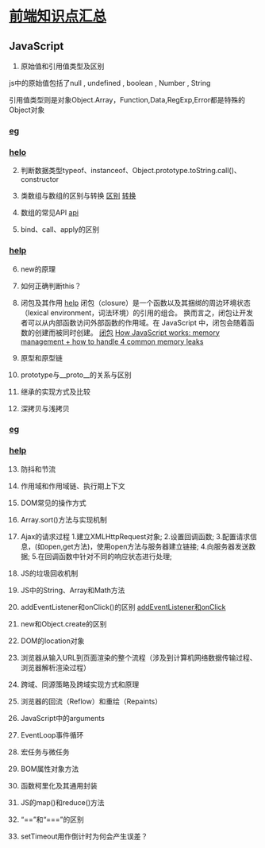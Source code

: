 
# [前端知识点汇总](https://zhuanlan.zhihu.com/p/101986056)
## JavaScript

1. 原始值和引用值类型及区别

js中的原始值包括了null , undefined , boolean , Number , String

引用值类型则是对象Object.Array，Function,Data,RegExp,Error都是特殊的Object对象

### [eg](1-1原始值和引用值类型及区别.js)
### [helo](https://juejin.cn/post/6844904023967924231)

2. 判断数据类型typeof、instanceof、Object.prototype.toString.call()、constructor

3. 类数组与数组的区别与转换
[区别](https://juejin.cn/post/6844903927175970829)
[转换](https://juejin.cn/post/6844903631859220493)
4. 数组的常见API
[api](https://juejin.cn/post/7008081968805969950)
5. bind、call、apply的区别

### [help](https://juejin.cn/post/7075603057924374541)

6. new的原理

7. 如何正确判断this？

8. 闭包及其作用
   [help](https://juejin.cn/post/6964579731387711501)
闭包（closure）是一个函数以及其捆绑的周边环境状态（lexical environment，词法环境）的引用的组合。
换而言之，闭包让开发者可以从内部函数访问外部函数的作用域。在 JavaScript 中，闭包会随着函数的创建而被同时创建。
   [闭包](https://www.ruanyifeng.com/blog/2009/08/learning_javascript_closures.html)
[How JavaScript works: memory management + how to handle 4 common memory leaks](https://blog.sessionstack.com/how-javascript-works-memory-management-how-to-handle-4-common-memory-leaks-3f28b94cfbec)
11. 原型和原型链

10. prototype与__proto__的关系与区别

11. 继承的实现方式及比较

12. 深拷贝与浅拷贝
### [eg](1-12深拷贝与浅拷贝.js)
### [help](https://juejin.cn/post/7072528644739956773)

13. 防抖和节流

14. 作用域和作用域链、执行期上下文

15. DOM常见的操作方式

16. Array.sort()方法与实现机制

17. Ajax的请求过程
    1.建立XMLHttpRequest对象;
    2.设置回调函数;
    3.配置请求信息，(如open,get方法)，使用open方法与服务器建立链接;
    4.向服务器发送数据;
    5.在回调函数中针对不同的响应状态进行处理;

18. JS的垃圾回收机制

19. JS中的String、Array和Math方法

20. addEventListener和onClick()的区别
    [addEventListener和onClick](https://juejin.cn/post/6844904024039227406)
21. new和Object.create的区别

22. DOM的location对象

23. 浏览器从输入URL到页面渲染的整个流程（涉及到计算机网络数据传输过程、浏览器解析渲染过程）

24. 跨域、同源策略及跨域实现方式和原理

25. 浏览器的回流（Reflow）和重绘（Repaints）

26. JavaScript中的arguments

27. EventLoop事件循环

28. 宏任务与微任务

29. BOM属性对象方法

30. 函数柯里化及其通用封装

31. JS的map()和reduce()方法

32. “==”和“===”的区别

33. setTimeout用作倒计时为何会产生误差？